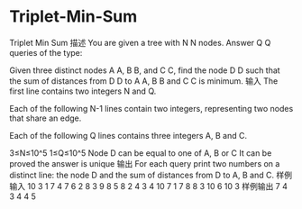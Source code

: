 # Triplet-Min-Sum
Triplet Min Sum
描述
You are given a tree with 
N
N nodes. Answer 
Q
Q queries of the type:

Given three distinct nodes 
A
A, 
B
B, and 
C
C, find the node 
D
D such that the sum of distances from 
D
D to 
A
A, 
B
B and 
C
C is minimum. 
输入
The first line contains two integers N and Q.

Each of the following N-1 lines contain two integers, representing two nodes that share an edge.

Each of the following Q lines contains three integers A, B and C.

3≤N≤10^5
1≤Q≤10^5
Node D can be equal to one of A, B or C 
It can be proved the answer is unique
输出
For each query print two numbers on a distinct line: the node D and the sum of distances from D to A, B and C.
样例输入
10 3
1 7
4 7
6 2
8 3
9 8
5 8
2 4
3 4
10 7
1 7 8
8 3 10
6 10 3
样例输出
7 4
3 4
4 5

